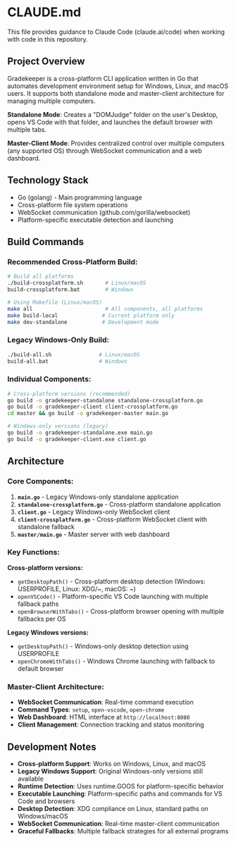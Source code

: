 # CLAUDE.md

This file provides guidance to Claude Code (claude.ai/code) when working with code in this repository.

## Project Overview

Gradekeeper is a cross-platform CLI application written in Go that automates development environment setup for Windows, Linux, and macOS users. It supports both standalone mode and master-client architecture for managing multiple computers.

**Standalone Mode**: Creates a "DOMJudge" folder on the user's Desktop, opens VS Code with that folder, and launches the default browser with multiple tabs.

**Master-Client Mode**: Provides centralized control over multiple computers (any supported OS) through WebSocket communication and a web dashboard.

## Technology Stack

- Go (golang) - Main programming language
- Cross-platform file system operations
- WebSocket communication (github.com/gorilla/websocket)
- Platform-specific executable detection and launching

## Build Commands

### Recommended Cross-Platform Build:
```bash
# Build all platforms
./build-crossplatform.sh       # Linux/macOS
build-crossplatform.bat        # Windows

# Using Makefile (Linux/macOS)
make all                       # All components, all platforms
make build-local              # Current platform only
make dev-standalone           # Development mode
```

### Legacy Windows-Only Build:
```bash
./build-all.sh               # Linux/macOS 
build-all.bat                # Windows
```

### Individual Components:
```bash
# Cross-platform versions (recommended)
go build -o gradekeeper-standalone standalone-crossplatform.go
go build -o gradekeeper-client client-crossplatform.go
cd master && go build -o gradekeeper-master main.go

# Windows-only versions (legacy)
go build -o gradekeeper-standalone.exe main.go
go build -o gradekeeper-client.exe client.go
```

## Architecture

### Core Components:
1. **`main.go`** - Legacy Windows-only standalone application
2. **`standalone-crossplatform.go`** - Cross-platform standalone application  
3. **`client.go`** - Legacy Windows-only WebSocket client
4. **`client-crossplatform.go`** - Cross-platform WebSocket client with standalone fallback
5. **`master/main.go`** - Master server with web dashboard

### Key Functions:
**Cross-platform versions:**
- `getDesktopPath()` - Cross-platform desktop detection (Windows: USERPROFILE, Linux: XDG/~, macOS: ~)
- `openVSCode()` - Platform-specific VS Code launching with multiple fallback paths
- `openBrowserWithTabs()` - Cross-platform browser opening with multiple fallbacks per OS

**Legacy Windows versions:**  
- `getDesktopPath()` - Windows-only desktop detection using USERPROFILE
- `openChromeWithTabs()` - Windows Chrome launching with fallback to default browser

### Master-Client Architecture:
- **WebSocket Communication**: Real-time command execution
- **Command Types**: `setup`, `open-vscode`, `open-chrome`
- **Web Dashboard**: HTML interface at `http://localhost:8080`
- **Client Management**: Connection tracking and status monitoring

## Development Notes

- **Cross-platform Support**: Works on Windows, Linux, and macOS
- **Legacy Windows Support**: Original Windows-only versions still available
- **Runtime Detection**: Uses runtime.GOOS for platform-specific behavior  
- **Executable Launching**: Platform-specific paths and commands for VS Code and browsers
- **Desktop Detection**: XDG compliance on Linux, standard paths on Windows/macOS
- **WebSocket Communication**: Real-time master-client communication
- **Graceful Fallbacks**: Multiple fallback strategies for all external programs